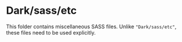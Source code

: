 # Dark/sass/etc

This folder contains miscellaneous SASS files. Unlike `"Dark/sass/etc"`, these files
need to be used explicitly.
